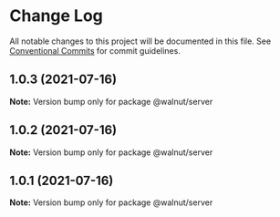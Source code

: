 # Change Log

All notable changes to this project will be documented in this file.
See [Conventional Commits](https://conventionalcommits.org) for commit guidelines.

## 1.0.3 (2021-07-16)

**Note:** Version bump only for package @walnut/server





## 1.0.2 (2021-07-16)

**Note:** Version bump only for package @walnut/server





## 1.0.1 (2021-07-16)

**Note:** Version bump only for package @walnut/server

